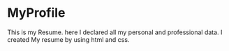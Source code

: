 # MyProfile
This is my Resume.
here  I declared all my personal and professional data.
I created My resume by using html and css.
